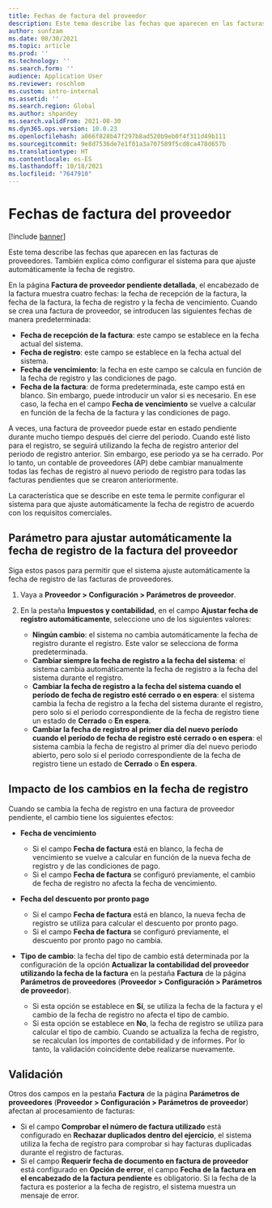 ```yaml
---
title: Fechas de factura del proveedor
description: Este tema describe las fechas que aparecen en las facturas de proveedores. También explica cómo configurar el sistema para que ajuste automáticamente la fecha de registro.
author: sunfzam
ms.date: 08/30/2021
ms.topic: article
ms.prod: ''
ms.technology: ''
ms.search.form: ''
audience: Application User
ms.reviewer: roschlom
ms.custom: intro-internal
ms.assetid: ''
ms.search.region: Global
ms.author: shpandey
ms.search.validFrom: 2021-08-30
ms.dyn365.ops.version: 10.0.23
ms.openlocfilehash: a066f828b47f297b8ad520b9eb0f4f311d49b111
ms.sourcegitcommit: 9e8d7536de7e1f01a3a707589f5cd8ca478d657b
ms.translationtype: HT
ms.contentlocale: es-ES
ms.lasthandoff: 10/18/2021
ms.locfileid: "7647910"
---
```

# <a name="vendor-invoice-dates"></a>Fechas de factura del proveedor

[!include [banner](../includes/banner.md)]

Este tema describe las fechas que aparecen en las facturas de proveedores. También explica cómo configurar el sistema para que ajuste automáticamente la fecha de registro.

En la página **Factura de proveedor pendiente detallada**, el encabezado de la factura muestra cuatro fechas: la fecha de recepción de la factura, la fecha de la factura, la fecha de registro y la fecha de vencimiento. Cuando se crea una factura de proveedor, se introducen las siguientes fechas de manera predeterminada:

- **Fecha de recepción de la factura**: este campo se establece en la fecha actual del sistema.
- **Fecha de registro**: este campo se establece en la fecha actual del sistema. 
- **Fecha de vencimiento**: la fecha en este campo se calcula en función de la fecha de registro y las condiciones de pago.
- **Fecha de la factura**: de forma predeterminada, este campo está en blanco. Sin embargo, puede introducir un valor si es necesario. En ese caso, la fecha en el campo **Fecha de vencimiento** se vuelve a calcular en función de la fecha de la factura y las condiciones de pago.

A veces, una factura de proveedor puede estar en estado pendiente durante mucho tiempo después del cierre del periodo. Cuando esté listo para el registro, se seguirá utilizando la fecha de registro anterior del periodo de registro anterior. Sin embargo, ese periodo ya se ha cerrado. Por lo tanto, un contable de proveedores (AP) debe cambiar manualmente todas las fechas de registro al nuevo periodo de registro para todas las facturas pendientes que se crearon anteriormente.

La característica que se describe en este tema le permite configurar el sistema para que ajuste automáticamente la fecha de registro de acuerdo con los requisitos comerciales.

## <a name="parameter-for-automatically-adjusting-the-vendor-invoice-posting-date"></a>Parámetro para ajustar automáticamente la fecha de registro de la factura del proveedor

Siga estos pasos para permitir que el sistema ajuste automáticamente la fecha de registro de las facturas de proveedores.

1.  Vaya a **Proveedor \> Configuración \> Parámetros de proveedor**.
2.  En la pestaña **Impuestos y contabilidad**, en el campo **Ajustar fecha de registro automáticamente**, seleccione uno de los siguientes valores:

    - **Ningún cambio**: el sistema no cambia automáticamente la fecha de registro durante el registro. Este valor se selecciona de forma predeterminada.
    - **Cambiar siempre la fecha de registro a la fecha del sistema**: el sistema cambia automáticamente la fecha de registro a la fecha del sistema durante el registro.
    - **Cambiar la fecha de registro a la fecha del sistema cuando el período de fecha de registro esté cerrado o en espera**: el sistema cambia la fecha de registro a la fecha del sistema durante el registro, pero solo si el periodo correspondiente de la fecha de registro tiene un estado de **Cerrado** o **En espera**.
    - **Cambiar la fecha de registro al primer día del nuevo período cuando el período de fecha de registro esté cerrado o en espera**: el sistema cambia la fecha de registro al primer día del nuevo periodo abierto, pero solo si el periodo correspondiente de la fecha de registro tiene un estado de **Cerrado** o **En espera**.

## <a name="impact-of-posting-date-changes"></a>Impacto de los cambios en la fecha de registro

Cuando se cambia la fecha de registro en una factura de proveedor pendiente, el cambio tiene los siguientes efectos:

- **Fecha de vencimiento**

    - Si el campo **Fecha de factura** está en blanco, la fecha de vencimiento se vuelve a calcular en función de la nueva fecha de registro y de las condiciones de pago.
    - Si el campo **Fecha de factura** se configuró previamente, el cambio de fecha de registro no afecta la fecha de vencimiento.

- **Fecha del descuento por pronto pago**

    - Si el campo **Fecha de factura** está en blanco, la nueva fecha de registro se utiliza para calcular el descuento por pronto pago.
    - Si el campo **Fecha de factura** se configuró previamente, el descuento por pronto pago no cambia.

- **Tipo de cambio**: la fecha del tipo de cambio está determinada por la configuración de la opción **Actualizar la contabilidad del proveedor utilizando la fecha de la factura** en la pestaña **Factura** de la página **Parámetros de proveedores** (**Proveedor \> Configuración \> Parámetros de proveedor**).

    - Si esta opción se establece en **Sí**, se utiliza la fecha de la factura y el cambio de la fecha de registro no afecta el tipo de cambio.
    - Si esta opción se establece en **No**, la fecha de registro se utiliza para calcular el tipo de cambio. Cuando se actualiza la fecha de registro, se recalculan los importes de contabilidad y de informes. Por lo tanto, la validación coincidente debe realizarse nuevamente.

## <a name="validation"></a>Validación

Otros dos campos en la pestaña **Factura** de la página **Parámetros de proveedores** (**Proveedor \> Configuración \> Parámetros de proveedor**) afectan al procesamiento de facturas:

- Si el campo **Comprobar el número de factura utilizado** está configurado en **Rechazar duplicados dentro del ejercicio**, el sistema utiliza la fecha de registro para comprobar si hay facturas duplicadas durante el registro de facturas.
- Si el campo **Requerir fecha de documento en factura de proveedor** está configurado en **Opción de error**, el campo **Fecha de la factura en el encabezado de la factura pendiente** es obligatorio. Si la fecha de la factura es posterior a la fecha de registro, el sistema muestra un mensaje de error.
